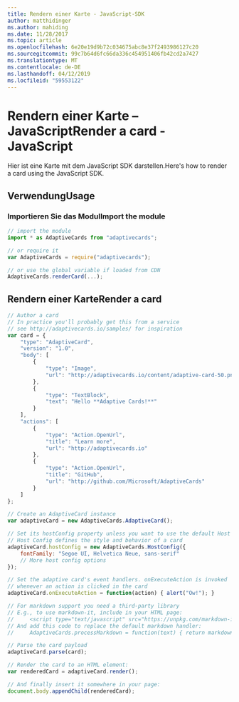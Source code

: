 ```yaml
---
title: Rendern einer Karte - JavaScript-SDK
author: matthidinger
ms.author: mahiding
ms.date: 11/28/2017
ms.topic: article
ms.openlocfilehash: 6e20e19d9b72c034675abc8e37f2493986127c20
ms.sourcegitcommit: 99c7b64d6fc66da336c454951406fb42cd2a7427
ms.translationtype: MT
ms.contentlocale: de-DE
ms.lasthandoff: 04/12/2019
ms.locfileid: "59553122"
---
```

# <a name="render-a-card---javascript"></a><span data-ttu-id="2b088-102">Rendern einer Karte – JavaScript</span><span class="sxs-lookup"><span data-stu-id="2b088-102">Render a card - JavaScript</span></span>

<span data-ttu-id="2b088-103">Hier ist eine Karte mit dem JavaScript SDK darstellen.</span><span class="sxs-lookup"><span data-stu-id="2b088-103">Here's how to render a card using the JavaScript SDK.</span></span>

## <a name="usage"></a><span data-ttu-id="2b088-104">Verwendung</span><span class="sxs-lookup"><span data-stu-id="2b088-104">Usage</span></span>

### <a name="import-the-module"></a><span data-ttu-id="2b088-105">Importieren Sie das Modul</span><span class="sxs-lookup"><span data-stu-id="2b088-105">Import the module</span></span>

```js
// import the module
import * as AdaptiveCards from "adaptivecards";

// or require it
var AdaptiveCards = require("adaptivecards");

// or use the global variable if loaded from CDN
AdaptiveCards.renderCard(...);
```

## <a name="render-a-card"></a><span data-ttu-id="2b088-106">Rendern einer Karte</span><span class="sxs-lookup"><span data-stu-id="2b088-106">Render a card</span></span>

```js
// Author a card
// In practice you'll probably get this from a service
// see http://adaptivecards.io/samples/ for inspiration
var card = {
    "type": "AdaptiveCard",
    "version": "1.0",
    "body": [
        {
            "type": "Image",
            "url": "http://adaptivecards.io/content/adaptive-card-50.png"
        },
        {
            "type": "TextBlock",
            "text": "Hello **Adaptive Cards!**"
        }
    ],
    "actions": [
        {
            "type": "Action.OpenUrl",
            "title": "Learn more",
            "url": "http://adaptivecards.io"
        },
        {
            "type": "Action.OpenUrl",
            "title": "GitHub",
            "url": "http://github.com/Microsoft/AdaptiveCards"
        }
    ]
};

// Create an AdaptiveCard instance
var adaptiveCard = new AdaptiveCards.AdaptiveCard();

// Set its hostConfig property unless you want to use the default Host Config
// Host Config defines the style and behavior of a card
adaptiveCard.hostConfig = new AdaptiveCards.HostConfig({
    fontFamily: "Segoe UI, Helvetica Neue, sans-serif"
    // More host config options
});

// Set the adaptive card's event handlers. onExecuteAction is invoked
// whenever an action is clicked in the card
adaptiveCard.onExecuteAction = function(action) { alert("Ow!"); }

// For markdown support you need a third-party library
// E.g., to use markdown-it, include in your HTML page:
//     <script type="text/javascript" src="https://unpkg.com/markdown-it/dist/markdown-it.js"></script>
// And add this code to replace the default markdown handler:
//     AdaptiveCards.processMarkdown = function(text) { return markdownit().render(text); }

// Parse the card payload
adaptiveCard.parse(card);

// Render the card to an HTML element:
var renderedCard = adaptiveCard.render();

// And finally insert it somewhere in your page:
document.body.appendChild(renderedCard);
```